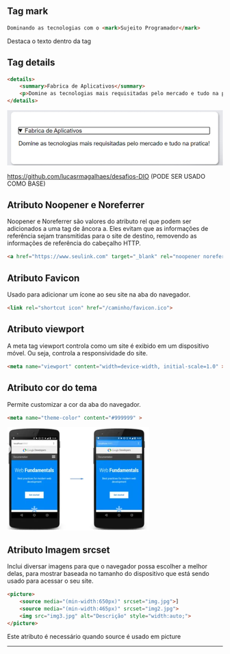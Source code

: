 ## Tag mark

```html
Dominando as tecnologias com o <mark>Sujeito Programador</mark>
```

Destaca o texto dentro da tag <mark>

## Tag details

```html
<details>
    <summary>Fabrica de Aplicativos</summary>
    <p>Domine as tecnologias mais requisitadas pelo mercado e tudo na pratica!</p>
</details>
```

![](foto1.png)

https://github.com/lucasrmagalhaes/desafios-DIO    (PODE SER USADO COMO BASE)


## Atributo Noopener e Noreferrer

Noopener e Noreferrer são valores do atributo rel que podem ser adicionados a uma tag de âncora a. Eles evitam que as informações de referência sejam transmitidas para o site de destino, removendo as informações de referência do cabeçalho HTTP.

```html
<a href="https://www.seulink.com" target="_blank" rel="noopener noreferrer" > Texto do link externo </a>
```

## Atributo Favicon

Usado para adicionar um ícone ao seu site na aba do navegador.

```html
<link rel="shortcut icon" href="/caminho/favicon.ico">
```

## Atributo viewport

A meta tag viewport controla como um site é exibido em um dispositivo móvel. Ou seja, controla a responsividade do site.

```html
<meta name="viewport" content="width=device-width, initial-scale=1.0" >
```

## Atributo cor do tema

Permite customizar a cor da aba do navegador.

```html
<meta name="theme-color" content="#999999" >
```

![](foto2.png)

## Atributo Imagem srcset

Inclui diversar imagens para que o navegador possa escolher a melhor delas, para mostrar baseada no tamanho do dispositivo que está sendo usado para acessar o seu site.

```html
<picture> 
    <source media="(min-width:650px)" srcset="img.jpg">]
    <source media="(min-width:465px)" srcset="img2.jpg">
    <img src="img3.jpg" alt="Descrição" style="width:auto;">
</picture>
```

Este atributo é necessário quando source é usado em picture

---